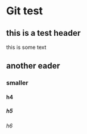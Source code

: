 # Git test

## this is a test header
this is some text

## another eader

### smaller 
#### h4
##### h5
###### h6
